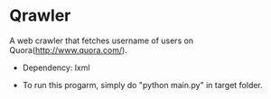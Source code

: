 Qrawler
=======

A web crawler that fetches username of users on Quora(http://www.quora.com/).

 - Dependency: lxml

 - To run this progarm, simply do "python main.py" in target folder.
